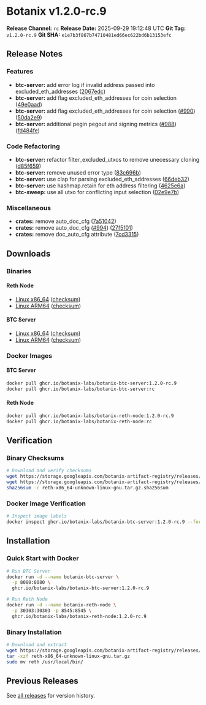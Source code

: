 # Botanix v1.2.0-rc.9

**Release Channel:** `rc`
**Release Date:** 2025-09-29 19:12:48 UTC
**Git Tag:** `v1.2.0-rc.9`
**Git SHA:** `e1e7b3f867b74710481ed66ec622bd6b13153efc`

## Release Notes


### Features

* **btc-server:** add error log if invalid address passed into excluded_eth_addresses ([2067edc](https://github.com/botanix-labs/Macbeth/commit/2067edc4bed40179498dd2afeeab73e6cdb34f91))
* **btc-server:** add flag excluded_eth_addresses for coin selection ([49e0aad](https://github.com/botanix-labs/Macbeth/commit/49e0aad4f8520594939b5dab3a42f3740f13b8ea))
* **btc-server:** add flag excluded_eth_addresses for coin selection ([#990](https://github.com/botanix-labs/Macbeth/issues/990)) ([50da2e9](https://github.com/botanix-labs/Macbeth/commit/50da2e9cdafd73d4b595372cb8b7bbbffaae0112))
* **btc-server:** additional pegin pegout and signing metrics ([#988](https://github.com/botanix-labs/Macbeth/issues/988)) ([fd484fe](https://github.com/botanix-labs/Macbeth/commit/fd484feeed12f0064376608d94c2f98afa346301))

### Code Refactoring

* **btc-server:** refactor filter_excluded_utxos to remove unecessary cloning ([d85f659](https://github.com/botanix-labs/Macbeth/commit/d85f6593b8028ed76473660e3e843b39fd7bb514))
* **btc-server:** remove unused error type ([83c696b](https://github.com/botanix-labs/Macbeth/commit/83c696ba3ecc5adffe1ae1bc3a3c60b065a419d1))
* **btc-server:** use clap for parsing excluded_eth_addresses ([66deb32](https://github.com/botanix-labs/Macbeth/commit/66deb3207518deda665358679c6fe955c55d081b))
* **btc-server:** use hashmap.retain for eth address filtering ([4625e6a](https://github.com/botanix-labs/Macbeth/commit/4625e6a7c38049fb6bd64a42c218a26d13fa155c))
* **btc-sweep:** use all utxo for conflicting input selection ([02e9e7b](https://github.com/botanix-labs/Macbeth/commit/02e9e7be9af45dc59ce07f382fa60bd0233dca38))

### Miscellaneous

* **crates:** remove auto_doc_cfg ([7a51042](https://github.com/botanix-labs/Macbeth/commit/7a510424758882fd1bf32538ed953d7fe9e7c7cc))
* **crates:** remove auto_doc_cfg ([#994](https://github.com/botanix-labs/Macbeth/issues/994)) ([27f5f01](https://github.com/botanix-labs/Macbeth/commit/27f5f015fd6b8a9e877c5ae025adb28f04d420af))
* **crates:** remove doc_auto_cfg attribute ([7cd3315](https://github.com/botanix-labs/Macbeth/commit/7cd33155e55adcec978555d8b47affad6357db6d))


## Downloads

### Binaries

#### Reth Node
- [Linux x86_64](https://storage.googleapis.com/botanix-artifact-registry/releases/reth/rc/1.2.0-rc.9/reth-x86_64-unknown-linux-gnu.tar.gz) ([checksum](https://storage.googleapis.com/botanix-artifact-registry/releases/reth/rc/1.2.0-rc.9/reth-x86_64-unknown-linux-gnu.tar.gz.sha256sum))
- [Linux ARM64](https://storage.googleapis.com/botanix-artifact-registry/releases/reth/rc/1.2.0-rc.9/reth-aarch64-unknown-linux-gnu.tar.gz) ([checksum](https://storage.googleapis.com/botanix-artifact-registry/releases/reth/rc/1.2.0-rc.9/reth-aarch64-unknown-linux-gnu.tar.gz.sha256sum))

#### BTC Server
- [Linux x86_64](https://storage.googleapis.com/botanix-artifact-registry/releases/btc-server/rc/1.2.0-rc.9/btc-server-x86_64-unknown-linux-gnu.tar.gz) ([checksum](https://storage.googleapis.com/botanix-artifact-registry/releases/btc-server/rc/1.2.0-rc.9/btc-server-x86_64-unknown-linux-gnu.tar.gz.sha256sum))
- [Linux ARM64](https://storage.googleapis.com/botanix-artifact-registry/releases/btc-server/rc/1.2.0-rc.9/btc-server-aarch64-unknown-linux-gnu.tar.gz) ([checksum](https://storage.googleapis.com/botanix-artifact-registry/releases/btc-server/rc/1.2.0-rc.9/btc-server-aarch64-unknown-linux-gnu.tar.gz.sha256sum))

### Docker Images

#### BTC Server
```bash
docker pull ghcr.io/botanix-labs/botanix-btc-server:1.2.0-rc.9
docker pull ghcr.io/botanix-labs/botanix-btc-server:rc
```

#### Reth Node
```bash
docker pull ghcr.io/botanix-labs/botanix-reth-node:1.2.0-rc.9
docker pull ghcr.io/botanix-labs/botanix-reth-node:rc
```

## Verification

### Binary Checksums
```bash
# Download and verify checksums
wget https://storage.googleapis.com/botanix-artifact-registry/releases/reth/rc/1.2.0-rc.9/reth-x86_64-unknown-linux-gnu.tar.gz
wget https://storage.googleapis.com/botanix-artifact-registry/releases/reth/rc/1.2.0-rc.9/reth-x86_64-unknown-linux-gnu.tar.gz.sha256sum
sha256sum -c reth-x86_64-unknown-linux-gnu.tar.gz.sha256sum
```

### Docker Image Verification
```bash
# Inspect image labels
docker inspect ghcr.io/botanix-labs/botanix-btc-server:1.2.0-rc.9 --format='{{.Config.Labels}}'
```

## Installation

### Quick Start with Docker
```bash
# Run BTC Server
docker run -d --name botanix-btc-server \
  -p 8080:8080 \
  ghcr.io/botanix-labs/botanix-btc-server:1.2.0-rc.9

# Run Reth Node
docker run -d --name botanix-reth-node \
  -p 30303:30303 -p 8545:8545 \
  ghcr.io/botanix-labs/botanix-reth-node:1.2.0-rc.9
```

### Binary Installation
```bash
# Download and extract
wget https://storage.googleapis.com/botanix-artifact-registry/releases/reth/rc/1.2.0-rc.9/reth-x86_64-unknown-linux-gnu.tar.gz
tar -xzf reth-x86_64-unknown-linux-gnu.tar.gz
sudo mv reth /usr/local/bin/
```

## Previous Releases

See [all releases](../../README.md#releases) for version history.
